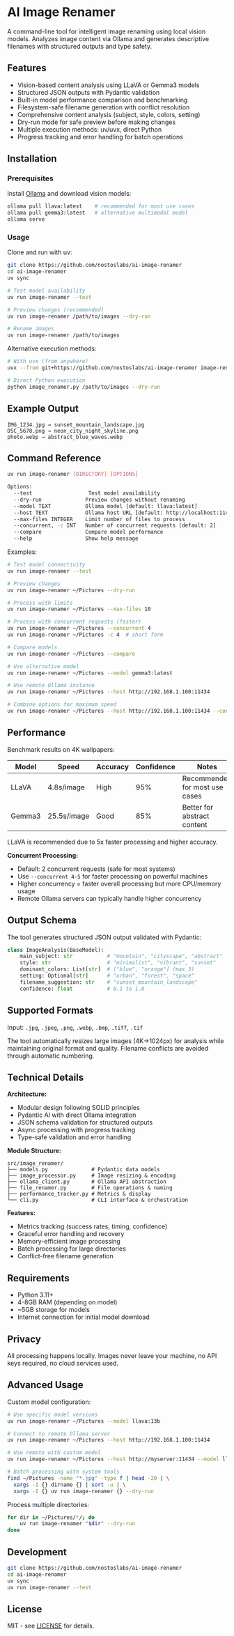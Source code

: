 # AI Image Renamer

A command-line tool for intelligent image renaming using local vision models. Analyzes image content via Ollama and generates descriptive filenames with structured outputs and type safety.

## Features

- Vision-based content analysis using LLaVA or Gemma3 models
- Structured JSON outputs with Pydantic validation
- Built-in model performance comparison and benchmarking
- Filesystem-safe filename generation with conflict resolution
- Comprehensive content analysis (subject, style, colors, setting)
- Dry-run mode for safe preview before making changes
- Multiple execution methods: uv/uvx, direct Python
- Progress tracking and error handling for batch operations

## Installation

### Prerequisites

Install [Ollama](https://ollama.ai) and download vision models:

```bash
ollama pull llava:latest    # recommended for most use cases
ollama pull gemma3:latest   # alternative multimodal model
ollama serve
```

### Usage

Clone and run with uv:

```bash
git clone https://github.com/nostoslabs/ai-image-renamer
cd ai-image-renamer
uv sync

# Test model availability
uv run image-renamer --test

# Preview changes (recommended)
uv run image-renamer /path/to/images --dry-run

# Rename images
uv run image-renamer /path/to/images
```

Alternative execution methods:

```bash
# With uvx (from anywhere)
uvx --from git+https://github.com/nostoslabs/ai-image-renamer image-renamer /path/to/images --dry-run

# Direct Python execution
python image_renamer.py /path/to/images --dry-run
```

## Example Output

```
IMG_1234.jpg → sunset_mountain_landscape.jpg
DSC_5678.png → neon_city_night_skyline.png
photo.webp → abstract_blue_waves.webp
```

## Command Reference

```bash
uv run image-renamer [DIRECTORY] [OPTIONS]

Options:
  --test                  Test model availability
  --dry-run              Preview changes without renaming
  --model TEXT           Ollama model [default: llava:latest]
  --host TEXT            Ollama host URL [default: http://localhost:11434]
  --max-files INTEGER    Limit number of files to process
  --concurrent, -c INT   Number of concurrent requests [default: 2]
  --compare              Compare model performance
  --help                 Show help message
```

Examples:

```bash
# Test model connectivity
uv run image-renamer --test

# Preview changes
uv run image-renamer ~/Pictures --dry-run

# Process with limits
uv run image-renamer ~/Pictures --max-files 10

# Process with concurrent requests (faster)
uv run image-renamer ~/Pictures --concurrent 4
uv run image-renamer ~/Pictures -c 4  # short form

# Compare models
uv run image-renamer ~/Pictures --compare

# Use alternative model
uv run image-renamer ~/Pictures --model gemma3:latest

# Use remote Ollama instance
uv run image-renamer ~/Pictures --host http://192.168.1.100:11434

# Combine options for maximum speed
uv run image-renamer ~/Pictures --host http://192.168.1.100:11434 --concurrent 5
```

## Performance

Benchmark results on 4K wallpapers:

| Model | Speed | Accuracy | Confidence | Notes |
|-------|-------|----------|------------|-------|
| LLaVA | 4.8s/image | High | 95% | Recommended for most use cases |
| Gemma3 | 25.5s/image | Good | 85% | Better for abstract content |

LLaVA is recommended due to 5x faster processing and higher accuracy.

**Concurrent Processing:**
- Default: 2 concurrent requests (safe for most systems)
- Use `--concurrent 4-5` for faster processing on powerful machines
- Higher concurrency = faster overall processing but more CPU/memory usage
- Remote Ollama servers can typically handle higher concurrency

## Output Schema

The tool generates structured JSON output validated with Pydantic:

```python
class ImageAnalysis(BaseModel):
    main_subject: str           # "mountain", "cityscape", "abstract"
    style: str                  # "minimalist", "vibrant", "sunset"
    dominant_colors: List[str]  # ["blue", "orange"] (max 3)
    setting: Optional[str]      # "urban", "forest", "space"
    filename_suggestion: str    # "sunset_mountain_landscape"
    confidence: float           # 0.1 to 1.0
```

## Supported Formats

Input: `.jpg`, `.jpeg`, `.png`, `.webp`, `.bmp`, `.tiff`, `.tif`

The tool automatically resizes large images (4K→1024px) for analysis while maintaining original format and quality. Filename conflicts are avoided through automatic numbering.

## Technical Details

**Architecture:**
- Modular design following SOLID principles
- Pydantic AI with direct Ollama integration
- JSON schema validation for structured outputs
- Async processing with progress tracking
- Type-safe validation and error handling

**Module Structure:**
```
src/image_renamer/
├── models.py              # Pydantic data models
├── image_processor.py     # Image resizing & encoding
├── ollama_client.py       # Ollama API abstraction
├── file_renamer.py        # File operations & naming
├── performance_tracker.py # Metrics & display
└── cli.py                 # CLI interface & orchestration
```

**Features:**
- Metrics tracking (success rates, timing, confidence)
- Graceful error handling and recovery
- Memory-efficient image processing
- Batch processing for large directories
- Conflict-free filename generation

## Requirements

- Python 3.11+
- 4-8GB RAM (depending on model)
- ~5GB storage for models
- Internet connection for initial model download

## Privacy

All processing happens locally. Images never leave your machine, no API keys required, no cloud services used.

## Advanced Usage

Custom model configuration:
```bash
# Use specific model versions
uv run image-renamer ~/Pictures --model llava:13b

# Connect to remote Ollama server
uv run image-renamer ~/Pictures --host http://192.168.1.100:11434

# Use remote with custom model
uv run image-renamer ~/Pictures --host http://myserver:11434 --model llava:13b

# Batch processing with system tools
find ~/Pictures -name "*.jpg" -type f | head -20 | \
  xargs -I {} dirname {} | sort -u | \
  xargs -I {} uv run image-renamer {} --dry-run
```

Process multiple directories:
```bash
for dir in ~/Pictures/*/; do
    uv run image-renamer "$dir" --dry-run
done
```

## Development

```bash
git clone https://github.com/nostoslabs/ai-image-renamer
cd ai-image-renamer
uv sync
uv run image-renamer --test
```

## License

MIT - see [LICENSE](LICENSE) for details.